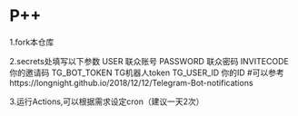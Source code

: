 # P++
1.fork本仓库

2.secrets处填写以下参数
  USER 联众账号
  PASSWORD 联众密码
  INVITECODE 你的邀请码
  TG_BOT_TOKEN TG机器人token
  TG_USER_ID 你的ID  #可以参考https://longnight.github.io/2018/12/12/Telegram-Bot-notifications

3.运行Actions,可以根据需求设定cron（建议一天2次）
